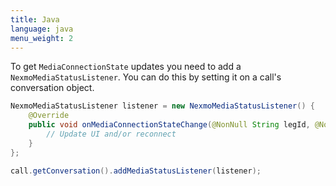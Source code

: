 ```yaml
---
title: Java
language: java
menu_weight: 2
---
```


To get `MediaConnectionState` updates you need to add a `NexmoMediaStatusListener`. You can do this by setting it on a call's conversation object.

```java
NexmoMediaStatusListener listener = new NexmoMediaStatusListener() {
    @Override
    public void onMediaConnectionStateChange(@NonNull String legId, @NonNull EMediaConnectionState status) {
        // Update UI and/or reconnect
    }
};

call.getConversation().addMediaStatusListener(listener);
```
